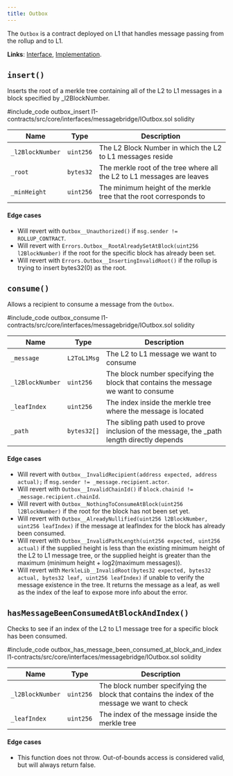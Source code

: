 ```yaml
---
title: Outbox
---
```


The `Outbox` is a contract deployed on L1 that handles message passing from the rollup and to L1.

**Links**: [Interface](https://github.com/AztecProtocol/aztec-packages/blob/master/l1-contracts/src/core/interfaces/messagebridge/IOutbox.sol), [Implementation](https://github.com/AztecProtocol/aztec-packages/blob/master/l1-contracts/src/core/messagebridge/Outbox.sol).

## `insert()`

Inserts the root of a merkle tree containing all of the L2 to L1 messages in a block specified by _l2BlockNumber.

#include_code outbox_insert l1-contracts/src/core/interfaces/messagebridge/IOutbox.sol solidity


| Name           | Type    | Description |
| -------------- | ------- | ----------- |
| `_l2BlockNumber` | `uint256` | The L2 Block Number in which the L2 to L1 messages reside |
| `_root` | `bytes32` | The merkle root of the tree where all the L2 to L1 messages are leaves |
| `_minHeight` | `uint256` | The minimum height of the merkle tree that the root corresponds to |

#### Edge cases

- Will revert with `Outbox__Unauthorized()` if `msg.sender != ROLLUP_CONTRACT`. 
- Will revert with `Errors.Outbox__RootAlreadySetAtBlock(uint256 l2BlockNumber)` if the root for the specific block has already been set.
- Will revert with `Errors.Outbox__InsertingInvalidRoot()` if the rollup is trying to insert bytes32(0) as the root.

## `consume()`

Allows a recipient to consume a message from the `Outbox`.

#include_code outbox_consume l1-contracts/src/core/interfaces/messagebridge/IOutbox.sol solidity


| Name           | Type        | Description |
| -------------- | -------     | ----------- |
| `_message`     | `L2ToL1Msg` | The L2 to L1 message we want to consume |
| `_l2BlockNumber`     | `uint256` | The block number specifying the block that contains the message we want to consume |
| `_leafIndex`     | `uint256` | The index inside the merkle tree where the message is located |
| `_path`     | `bytes32[]` | The sibling path used to prove inclusion of the message, the _path length directly depends |

#### Edge cases

- Will revert with `Outbox__InvalidRecipient(address expected, address actual);` if `msg.sender != _message.recipient.actor`. 
- Will revert with `Outbox__InvalidChainId()` if `block.chainid != _message.recipient.chainId`.
- Will revert with `Outbox__NothingToConsumeAtBlock(uint256 l2BlockNumber)` if the root for the block has not been set yet.
- Will revert with `Outbox__AlreadyNullified(uint256 l2BlockNumber, uint256 leafIndex)` if the message at leafIndex for the block has already been consumed.
- Will revert with `Outbox__InvalidPathLength(uint256 expected, uint256 actual)` if the supplied height is less than the existing minimum height of the L2 to L1 message tree, or the supplied height is greater than the maximum (minimum height + log2(maximum messages)).
- Will revert with `MerkleLib__InvalidRoot(bytes32 expected, bytes32 actual, bytes32 leaf, uint256 leafIndex)` if unable to verify the message existence in the tree. It returns the message as a leaf, as well as the index of the leaf to expose more info about the error.


## `hasMessageBeenConsumedAtBlockAndIndex()`

Checks to see if an index of the L2 to L1 message tree for a specific block has been consumed.

#include_code outbox_has_message_been_consumed_at_block_and_index l1-contracts/src/core/interfaces/messagebridge/IOutbox.sol solidity


| Name           | Type        | Description |
| -------------- | -------     | ----------- |
| `_l2BlockNumber`     | `uint256` | The block number specifying the block that contains the index of the message we want to check |
| `_leafIndex`     | `uint256` | The index of the message inside the merkle tree |

#### Edge cases

- This function does not throw. Out-of-bounds access is considered valid, but will always return false.
